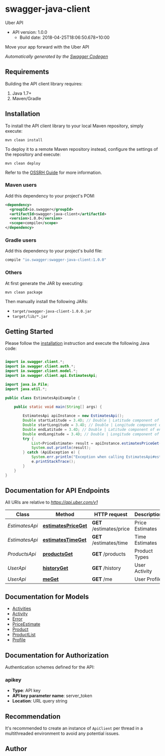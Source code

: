 # swagger-java-client

Uber API
- API version: 1.0.0
  - Build date: 2018-04-25T18:06:50.678+10:00

Move your app forward with the Uber API


*Automatically generated by the [Swagger Codegen](https://github.com/swagger-api/swagger-codegen)*


## Requirements

Building the API client library requires:
1. Java 1.7+
2. Maven/Gradle

## Installation

To install the API client library to your local Maven repository, simply execute:

```shell
mvn clean install
```

To deploy it to a remote Maven repository instead, configure the settings of the repository and execute:

```shell
mvn clean deploy
```

Refer to the [OSSRH Guide](http://central.sonatype.org/pages/ossrh-guide.html) for more information.

### Maven users

Add this dependency to your project's POM:

```xml
<dependency>
  <groupId>io.swagger</groupId>
  <artifactId>swagger-java-client</artifactId>
  <version>1.0.0</version>
  <scope>compile</scope>
</dependency>
```

### Gradle users

Add this dependency to your project's build file:

```groovy
compile "io.swagger:swagger-java-client:1.0.0"
```

### Others

At first generate the JAR by executing:

```shell
mvn clean package
```

Then manually install the following JARs:

* `target/swagger-java-client-1.0.0.jar`
* `target/lib/*.jar`

## Getting Started

Please follow the [installation](#installation) instruction and execute the following Java code:

```java

import io.swagger.client.*;
import io.swagger.client.auth.*;
import io.swagger.client.model.*;
import io.swagger.client.api.EstimatesApi;

import java.io.File;
import java.util.*;

public class EstimatesApiExample {

    public static void main(String[] args) {
        
        EstimatesApi apiInstance = new EstimatesApi();
        Double startLatitude = 3.4D; // Double | Latitude component of start location.
        Double startLongitude = 3.4D; // Double | Longitude component of start location.
        Double endLatitude = 3.4D; // Double | Latitude component of end location.
        Double endLongitude = 3.4D; // Double | Longitude component of end location.
        try {
            List<PriceEstimate> result = apiInstance.estimatesPriceGet(startLatitude, startLongitude, endLatitude, endLongitude);
            System.out.println(result);
        } catch (ApiException e) {
            System.err.println("Exception when calling EstimatesApi#estimatesPriceGet");
            e.printStackTrace();
        }
    }
}

```

## Documentation for API Endpoints

All URIs are relative to *https://api.uber.com/v1*

Class | Method | HTTP request | Description
------------ | ------------- | ------------- | -------------
*EstimatesApi* | [**estimatesPriceGet**](docs/EstimatesApi.md#estimatesPriceGet) | **GET** /estimates/price | Price Estimates
*EstimatesApi* | [**estimatesTimeGet**](docs/EstimatesApi.md#estimatesTimeGet) | **GET** /estimates/time | Time Estimates
*ProductsApi* | [**productsGet**](docs/ProductsApi.md#productsGet) | **GET** /products | Product Types
*UserApi* | [**historyGet**](docs/UserApi.md#historyGet) | **GET** /history | User Activity
*UserApi* | [**meGet**](docs/UserApi.md#meGet) | **GET** /me | User Profile


## Documentation for Models

 - [Activities](docs/Activities.md)
 - [Activity](docs/Activity.md)
 - [Error](docs/Error.md)
 - [PriceEstimate](docs/PriceEstimate.md)
 - [Product](docs/Product.md)
 - [ProductList](docs/ProductList.md)
 - [Profile](docs/Profile.md)


## Documentation for Authorization

Authentication schemes defined for the API:
### apikey

- **Type**: API key
- **API key parameter name**: server_token
- **Location**: URL query string


## Recommendation

It's recommended to create an instance of `ApiClient` per thread in a multithreaded environment to avoid any potential issues.

## Author



